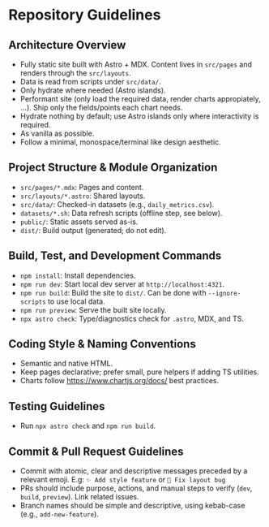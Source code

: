# Repository Guidelines

## Architecture Overview

- Fully static site built with Astro + MDX. Content lives in `src/pages` and renders through the `src/layouts`.
- Data is read from scripts under `src/data/`.
- Only hydrate where needed (Astro islands).
- Performant site (only load the required data, render charts appropiately, ...). Ship only the fields/points each chart needs.
- Hydrate nothing by default; use Astro islands only where interactivity is required.
- As vanilla as possible.
- Follow a minimal, monospace/terminal like design aesthetic.

## Project Structure & Module Organization

- `src/pages/*.mdx`: Pages and content.
- `src/layouts/*.astro`: Shared layouts.
- `src/data/`: Checked-in datasets (e.g., `daily_metrics.csv`).
- `datasets/*.sh`: Data refresh scripts (offline step, see below).
- `public/`: Static assets served as-is.
- `dist/`: Build output (generated; do not edit).

## Build, Test, and Development Commands

- `npm install`: Install dependencies.
- `npm run dev`: Start local dev server at `http://localhost:4321`.
- `npm run build`: Build the site to `dist/`. Can be done with `--ignore-scripts` to use local data.
- `npm run preview`: Serve the built site locally.
- `npx astro check`: Type/diagnostics check for `.astro`, MDX, and TS.

## Coding Style & Naming Conventions

- Semantic and native HTML.
- Keep pages declarative; prefer small, pure helpers if adding TS utilities.
- Charts follow https://www.chartjs.org/docs/ best practices.

## Testing Guidelines

- Run `npx astro check` and `npm run build`.

## Commit & Pull Request Guidelines

- Commit with atomic, clear and descriptive messages preceded by a relevant emoji. E.g: `✨ Add style feature` or `🐛 Fix layout bug`
- PRs should include purpose, actions, and manual steps to verify (`dev`, `build`, `preview`). Link related issues.
- Branch names should be simple and descriptive, using kebab-case (e.g., `add-new-feature`).
